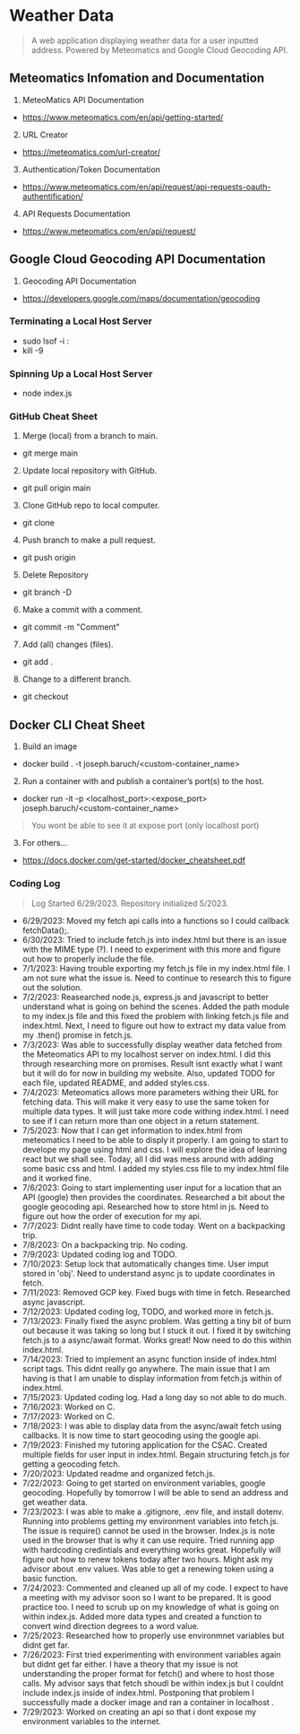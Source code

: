# Weather Data

> A web application displaying weather data for a user inputted address. Powered by Meteomatics and Google Cloud Geocoding API. 

## Meteomatics Infomation and Documentation
1. MeteoMatics API Documentation 
- https://www.meteomatics.com/en/api/getting-started/
2. URL Creator
- https://meteomatics.com/url-creator/
3. Authentication/Token Documentation
- https://www.meteomatics.com/en/api/request/api-requests-oauth-authentification/
4. API Requests Documentation
- https://www.meteomatics.com/en/api/request/

## Google Cloud Geocoding API Documentation
1. Geocoding API Documentation
- https://developers.google.com/maps/documentation/geocoding

### Terminating a Local Host Server
- sudo lsof -i :<port number>
- kill -9 <PID>

### Spinning Up a Local Host Server 
- node index.js

### GitHub Cheat Sheet

1. Merge (local) from a branch to main.
- git merge main <branchName> 
2. Update local repository with GitHub.
- git pull origin main 
3. Clone GitHub repo to local computer.
- git clone <URL>
4. Push branch to make a pull request.
- git push origin <branchName>
5. Delete Repository
- git branch -D <branchName>
6. Make a commit with a comment.
- git commit -m "Comment"
7. Add (all) changes (files).
- git add .
8. Change to a different branch.
- git checkout <branchName>

## Docker CLI Cheat Sheet
1. Build an image 
- docker build . -t joseph.baruch/<custom-container_name>
2. Run a container with and publish a container’s port(s) to the host.
- docker run -it -p <localhost_port>:<expose_port> joseph.baruch/<custom-container_name>
> You wont be able to see it at expose port (only localhost port)
3. For others...
- https://docs.docker.com/get-started/docker_cheatsheet.pdf 

### Coding Log

> Log Started 6/29/2023. Repository initialized 5/2023.

- 6/29/2023: Moved my fetch api calls into a functions so I could callback fetchData();.
- 6/30/2023: Tried to include fetch.js into index.html but there is an issue with the MIME type (?). I need to experiment with this more and figure out how to properly include the file.
- 7/1/2023: Having trouble exporting my fetch.js file in my index.html file. I am not sure what the issue is. Need to continue to research this to figure out the solution.
- 7/2/2023: Reasearched node.js, express.js and javascript to better understand what is going on behind the scenes. Added the path module to my index.js file and this fixed the problem with linking fetch.js file and index.html. Next, I need to figure out how to extract my data value from my .then() promise in fetch.js. 
- 7/3/2023: Was able to successfully display weather data fetched from the Meteomatics API to my localhost server on index.html. I did this through researching more on promises. Result isnt exactly what I want but it will do for now in building my website. Also, updated TODO for each file, updated README, and added styles.css.
- 7/4/2023: Meteomatics allows more parameters withing their URL for fetching data. This will make it very easy to use the same token for multiple data types. It will just take more code withing index.html. I need to see if I can return more than one object in a return statement. 
- 7/5/2023: Now that I can get information to index.html from meteomatics I need to be able to disply it properly. I am going to start to develope my page using html and css. I will explore the idea of learning react but we shall see. Today, all I did was mess around with adding some basic css and html. I added my styles.css file to my index.html file and it worked fine.
- 7/6/2023: Going to start implementing user input for a location that an API (google) then provides the coordinates. Researched a bit about the google geocoding api. Researched how to store html in js. Need to figure out how the order of execution for my api. 
- 7/7/2023: Didnt really have time to code today. Went on a backpacking trip. 
- 7/8/2023: On a backpacking trip. No coding.
- 7/9/2023: Updated coding log and TODO. 
- 7/10/2023: Setup lock that automatically changes time. User imput stored in 'obj'. Need to understand async js to update coordinates in fetch. 
- 7/11/2023: Removed GCP key. Fixed bugs with time in fetch. Researched async javascript. 
- 7/12/2023: Updated coding log, TODO, and worked more in fetch.js. 
- 7/13/2023: Finally fixed the async problem. Was getting a tiny bit of burn out because it was taking so long but I stuck it out. I fixed it by switching fetch.js to a async/await format. Works great! Now need to do this within index.html. 
- 7/14/2023: Tried to implement an async function inside of index.html script tags. This didnt really go anywhere. The main issue that I am having is that I am unable to display information from fetch.js within of index.html. 
- 7/15/2023: Updated coding log. Had a long day so not able to do much. 
- 7/16/2023: Worked on C.
- 7/17/2023: Worked on C.
- 7/18/2023: I was able to display data from the async/await fetch using callbacks. It is now time to start geocoding using the google api. 
- 7/19/2023: Finished my tutoring application for the CSAC. Created multiple fields for user input in index.html. Begain structuring fetch.js for getting a geocoding fetch. 
- 7/20/2023: Updated readme and organized fetch.js. 
- 7/22/2023: Going to get started on environment variables, google geocoding. Hopefully by tomorrow I will be able to send an address and get weather data. 
- 7/23/2023: I was able to make a .gitignore, .env file, and install dotenv. Running into problems getting my environment variables into fetch.js. The issue is require() cannot be used in the browser. Index.js is note used in the browser that is why it can use require. Tried running app with hardcoding credintials and everything works great. Hopefully will figure out how to renew tokens today after two hours. Might ask my advisor about .env values. Was able to get a renewing token using a basic function.
- 7/24/2023: Commented and cleaned up all of my code. I expect to have a meeting with my advisor soon so I want to be prepared. It is good practice too. I need to scrub up on my knowledge of what is going on within index.js. Added more data types and created a function to convert wind direction degrees to a word value. 
- 7/25/2023: Researched how to properly use environmnet variables but didnt get far. 
- 7/26/2023: First tried experimenting with environment variables again but didnt get far either. I have a theory that my issue is not understanding the proper format for fetch() and where to host those calls. My advisor says that fetch shoudl be within index.js but I couldnt include index.js inside of index.html. Postponing that problem I successfully made a docker image and ran a container in localhost . 
- 7/29/2023: Worked on creating an api so that i dont expose my environment variables to the internet. 